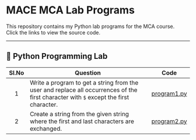 # MACE MCA Lab Programs

This repository contains my Python lab programs for the MCA course.  
Click the links to view the source code.

---

## 🧠 Python Programming Lab

| Sl.No | Question | Code |
|:------:|-----------|:----:|
| 1 | Write a program to get a string from the user and replace all occurrences of the first character with `$` except the first character. | [program1.py](program1.py) |
| 2 | Create a string from the given string where the first and last characters are exchanged. | [program2.py](program2.py) |
